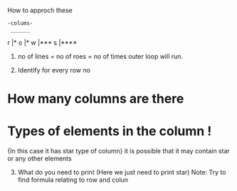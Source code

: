 How to approch these

    -colums-
     ______  
r    |*
o    |*
w    |***
s    |****

1) no of lines = no of roes
    = no of times outer loop will run.
    
2) Identify for every row no 
 # How many columns are there
 # Types of elements in the column !
 {In this case it has star type of column}
 it is possible that it may contain star or any other elements 

 3) What do you need to print
 (Here we just need to print star)
 Note: Try to find formula  relating to row and colun